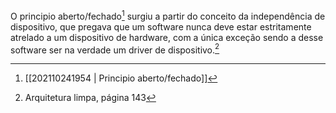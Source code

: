 O principio aberto/fechado[^1] surgiu a partir do conceito da independência de dispositivo, que pregava que um software nunca deve estar estritamente atrelado a um dispositivo de hardware, com a única exceção sendo a desse software ser na verdade um driver de dispositivo.[^2]  

[^1]: [[202110241954 | Principio aberto/fechado]]  
[^2]: Arquitetura limpa, página 143  